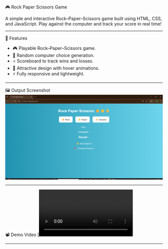  🎮 Rock Paper Scissors Game

A simple and interactive Rock–Paper–Scissors game built using HTML, CSS, and JavaScript.
Play against the computer and track your score in real time!

---

 🚀 Features
- 🎮 Playable Rock–Paper–Scissors game. 
- 🤖 Random computer choice generation.  
- ⭐ Scoreboard to track wins and losses.  
- 🎨 Attractive design with hover animations.  
- ⚡ Fully responsive and lightweight.

---

 🖼️ Output Screenshot
![Game Screenshot](output.png)

---
 📽️ Demo Video
[![Watch Demo](demo.mp4)

---


